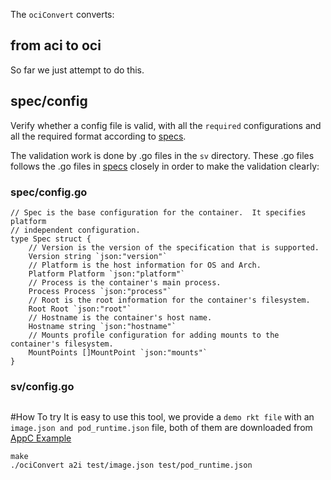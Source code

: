 The `ociConvert` converts:

## from aci to oci
So far we just attempt to do this.

## spec/config
Verify whether a config file is valid, with all the `required` configurations
and all the required format according to [specs](https://github.com/opencontainers/specs).

The validation work is done by .go files in the `sv` directory.
These .go files follows the .go files in [specs](https://github.com/opencontainers/specs) closely
in order to make the validation clearly:

### spec/config.go
```
// Spec is the base configuration for the container.  It specifies platform
// independent configuration.
type Spec struct {
	// Version is the version of the specification that is supported.
	Version string `json:"version"`
	// Platform is the host information for OS and Arch.
	Platform Platform `json:"platform"`
	// Process is the container's main process.
	Process Process `json:"process"`
	// Root is the root information for the container's filesystem.
	Root Root `json:"root"`
	// Hostname is the container's host name.
	Hostname string `json:"hostname"`
	// Mounts profile configuration for adding mounts to the container's filesystem.
	MountPoints []MountPoint `json:"mounts"`
}
```

### sv/config.go
```
```

#How To try
It is easy to use this tool, we provide a `demo rkt file` with an `image.json and pod_runtime.json` file,
both of them are downloaded from [AppC Example](https://github.com/appc/spec/tree/master/examples)


```
make
./ociConvert a2i test/image.json test/pod_runtime.json

```
